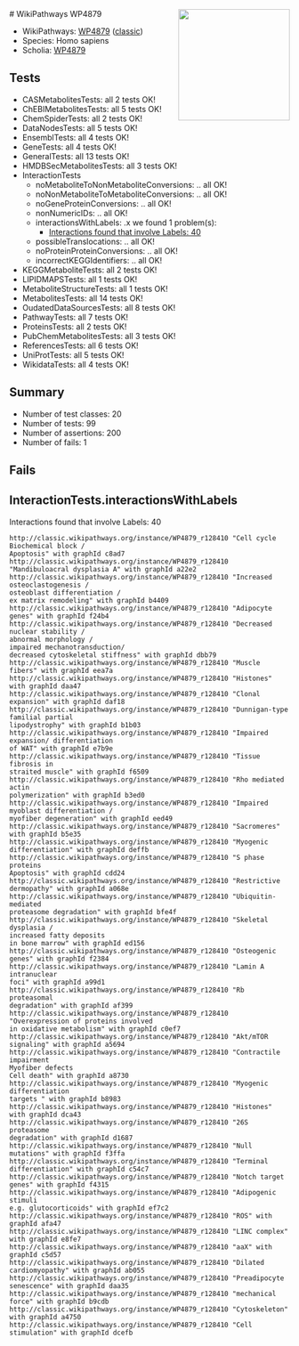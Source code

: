 <img style="float: right; width: 200px" src="https://upload.wikimedia.org/wikipedia/commons/thumb/8/83/Wplogo_with_text_500.png/640px-Wplogo_with_text_500.png" />
# WikiPathways WP4879

* WikiPathways: [WP4879](https://wikipathways.org/pathways/WP4879) ([classic](https://classic.wikipathways.org/instance/WP4879))
* Species: Homo sapiens
* Scholia: [WP4879](https://scholia.toolforge.org/wikipathways/WP4879)
## Tests
* CASMetabolitesTests: all 2 tests OK!
* ChEBIMetabolitesTests: all 5 tests OK!
* ChemSpiderTests: all 2 tests OK!
* DataNodesTests: all 5 tests OK!
* EnsemblTests: all 4 tests OK!
* GeneTests: all 4 tests OK!
* GeneralTests: all 13 tests OK!
* HMDBSecMetabolitesTests: all 3 tests OK!
* InteractionTests
    * noMetaboliteToNonMetaboliteConversions: .. all OK!
    * noNonMetaboliteToMetaboliteConversions: .. all OK!
    * noGeneProteinConversions: .. all OK!
    * nonNumericIDs: .. all OK!
    * interactionsWithLabels: .x we found 1 problem(s):
        * [Interactions found that involve Labels: 40](#fe97a915)
    * possibleTranslocations: .. all OK!
    * noProteinProteinConversions: .. all OK!
    * incorrectKEGGIdentifiers: .. all OK!
* KEGGMetaboliteTests: all 2 tests OK!
* LIPIDMAPSTests: all 1 tests OK!
* MetaboliteStructureTests: all 1 tests OK!
* MetabolitesTests: all 14 tests OK!
* OudatedDataSourcesTests: all 8 tests OK!
* PathwayTests: all 7 tests OK!
* ProteinsTests: all 2 tests OK!
* PubChemMetabolitesTests: all 3 tests OK!
* ReferencesTests: all 6 tests OK!
* UniProtTests: all 5 tests OK!
* WikidataTests: all 4 tests OK!


## Summary

* Number of test classes: 20
* Number of tests: 99
* Number of assertions: 200
* Number of fails: 1

## Fails

<a name="fe97a915" />

## InteractionTests.interactionsWithLabels

Interactions found that involve Labels: 40
```
http://classic.wikipathways.org/instance/WP4879_r128410 "Cell cycle 
Biochemical block / 
Apoptosis" with graphId c8ad7
http://classic.wikipathways.org/instance/WP4879_r128410 "Mandibuloacral dysplasia A" with graphId a22e2
http://classic.wikipathways.org/instance/WP4879_r128410 "Increased osteoclastogenesis /
osteoblast differentiation / 
ex matrix remodeling" with graphId b4409
http://classic.wikipathways.org/instance/WP4879_r128410 "Adipocyte genes" with graphId f24b4
http://classic.wikipathways.org/instance/WP4879_r128410 "Decreased nuclear stability / 
abnormal morphology /
impaired mechanotransduction/
decreased cytoskeletal stiffness" with graphId dbb79
http://classic.wikipathways.org/instance/WP4879_r128410 "Muscle fibers" with graphId eea7a
http://classic.wikipathways.org/instance/WP4879_r128410 "Histones" with graphId daa47
http://classic.wikipathways.org/instance/WP4879_r128410 "Clonal expansion" with graphId daf18
http://classic.wikipathways.org/instance/WP4879_r128410 "Dunnigan-type familial partial 
lipodystrophy" with graphId b1b03
http://classic.wikipathways.org/instance/WP4879_r128410 "Impaired expansion/ differentiation
of WAT" with graphId e7b9e
http://classic.wikipathways.org/instance/WP4879_r128410 "Tissue fibrosis in 
straited muscle" with graphId f6509
http://classic.wikipathways.org/instance/WP4879_r128410 "Rho mediated actin 
polymerization" with graphId b3ed0
http://classic.wikipathways.org/instance/WP4879_r128410 "Impaired myoblast differentiation /
myofiber degeneration" with graphId eed49
http://classic.wikipathways.org/instance/WP4879_r128410 "Sacromeres" with graphId b5e35
http://classic.wikipathways.org/instance/WP4879_r128410 "Myogenic differentiation" with graphId deffb
http://classic.wikipathways.org/instance/WP4879_r128410 "S phase proteins 
Apoptosis" with graphId cdd24
http://classic.wikipathways.org/instance/WP4879_r128410 "Restrictive dermopathy" with graphId a068e
http://classic.wikipathways.org/instance/WP4879_r128410 "Ubiquitin-mediated
proteasome degradation" with graphId bfe4f
http://classic.wikipathways.org/instance/WP4879_r128410 "Skeletal dysplasia / 
increased fatty deposits 
in bone marrow" with graphId ed156
http://classic.wikipathways.org/instance/WP4879_r128410 "Osteogenic genes" with graphId f2384
http://classic.wikipathways.org/instance/WP4879_r128410 "Lamin A intranuclear 
foci" with graphId a99d1
http://classic.wikipathways.org/instance/WP4879_r128410 "Rb proteasomal 
degradation" with graphId af399
http://classic.wikipathways.org/instance/WP4879_r128410 "Overexpression of proteins involved 
in oxidative metabolism" with graphId c0ef7
http://classic.wikipathways.org/instance/WP4879_r128410 "Akt/mTOR signaling" with graphId a5694
http://classic.wikipathways.org/instance/WP4879_r128410 "Contractile impairment
Myofiber defects
Cell death" with graphId a8730
http://classic.wikipathways.org/instance/WP4879_r128410 "Myogenic differentiation
targets " with graphId b8983
http://classic.wikipathways.org/instance/WP4879_r128410 "Histones" with graphId dca43
http://classic.wikipathways.org/instance/WP4879_r128410 "26S proteasome 
degradation" with graphId d1687
http://classic.wikipathways.org/instance/WP4879_r128410 "Null mutations" with graphId f3ffa
http://classic.wikipathways.org/instance/WP4879_r128410 "Terminal differentiation" with graphId c54c7
http://classic.wikipathways.org/instance/WP4879_r128410 "Notch target genes" with graphId f4315
http://classic.wikipathways.org/instance/WP4879_r128410 "Adipogenic stimuli
e.g. glutocorticoids" with graphId ef7c2
http://classic.wikipathways.org/instance/WP4879_r128410 "ROS" with graphId afa47
http://classic.wikipathways.org/instance/WP4879_r128410 "LINC complex" with graphId e8fe7
http://classic.wikipathways.org/instance/WP4879_r128410 "aaX" with graphId c5d57
http://classic.wikipathways.org/instance/WP4879_r128410 "Dilated cardiomyopathy" with graphId ab055
http://classic.wikipathways.org/instance/WP4879_r128410 "Preadipocyte senescence" with graphId daa35
http://classic.wikipathways.org/instance/WP4879_r128410 "mechanical force" with graphId b9cdb
http://classic.wikipathways.org/instance/WP4879_r128410 "Cytoskeleton" with graphId a4750
http://classic.wikipathways.org/instance/WP4879_r128410 "Cell stimulation" with graphId dcefb
```

